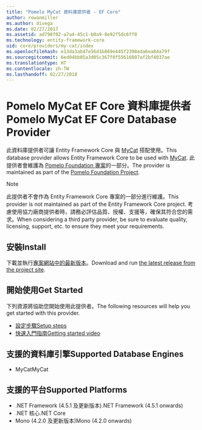 ```yaml
---
title: "Pomelo MyCat 資料庫提供者 - EF Core"
author: rowanmiller
ms.author: divega
ms.date: 02/27/2017
ms.assetid: ad798f02-a7a4-45c1-b0a9-8e92f5dc6ff0
ms.technology: entity-framework-core
uid: core/providers/my-cat/index
ms.openlocfilehash: e13da3ab47e56d1b869e445f2398eda6ea84a79f
ms.sourcegitcommit: 6ed04bb05a3d05c367f0f55616807af2bf4037ae
ms.translationtype: HT
ms.contentlocale: zh-TW
ms.lasthandoff: 02/27/2018
---
```

# <a name="pomelo-mycat-ef-core-database-provider"></a><span data-ttu-id="f915e-102">Pomelo MyCat EF Core 資料庫提供者</span><span class="sxs-lookup"><span data-stu-id="f915e-102">Pomelo MyCat EF Core Database Provider</span></span>

<span data-ttu-id="f915e-103">此資料庫提供者可讓 Entity Framework Core 與 [MyCat](https://github.com/MyCATApache/Mycat-Server) 搭配使用。</span><span class="sxs-lookup"><span data-stu-id="f915e-103">This database provider allows Entity Framework Core to be used with [MyCat](https://github.com/MyCATApache/Mycat-Server).</span></span> <span data-ttu-id="f915e-104">此提供者會維護為 [Pomelo Foundation 專案](https://github.com/PomeloFoundation/Entity-Framework-Core-MyCat-Proxy)的一部分。</span><span class="sxs-lookup"><span data-stu-id="f915e-104">The provider is maintained as part of the [Pomelo Foundation Project](https://github.com/PomeloFoundation/Entity-Framework-Core-MyCat-Proxy).</span></span>

> [!NOTE]  
> <span data-ttu-id="f915e-105">此提供者不會作為 Entity Framework Core 專案的一部分進行維護。</span><span class="sxs-lookup"><span data-stu-id="f915e-105">This provider is not maintained as part of the Entity Framework Core project.</span></span> <span data-ttu-id="f915e-106">考慮使用協力廠商提供者時，請務必評估品質、授權、支援等，確保其符合您的需求。</span><span class="sxs-lookup"><span data-stu-id="f915e-106">When considering a third party provider, be sure to evaluate quality, licensing, support, etc. to ensure they meet your requirements.</span></span>

## <a name="install"></a><span data-ttu-id="f915e-107">安裝</span><span class="sxs-lookup"><span data-stu-id="f915e-107">Install</span></span>

<span data-ttu-id="f915e-108">下載並執行[專案網站中的最新版本](https://github.com/PomeloFoundation/Entity-Framework-Core-MyCat-Proxy/releases)。</span><span class="sxs-lookup"><span data-stu-id="f915e-108">Download and run [the latest release from the project site](https://github.com/PomeloFoundation/Entity-Framework-Core-MyCat-Proxy/releases).</span></span>

## <a name="get-started"></a><span data-ttu-id="f915e-109">開始使用</span><span class="sxs-lookup"><span data-stu-id="f915e-109">Get Started</span></span>

<span data-ttu-id="f915e-110">下列資源將協助您開始使用此提供者。</span><span class="sxs-lookup"><span data-stu-id="f915e-110">The following resources will help you get started with this provider.</span></span>
 * [<span data-ttu-id="f915e-111">設定步驟</span><span class="sxs-lookup"><span data-stu-id="f915e-111">Setup steps</span></span>](https://github.com/aspnet/EntityFramework.Docs/issues/252)
 * [<span data-ttu-id="f915e-112">快速入門指南</span><span class="sxs-lookup"><span data-stu-id="f915e-112">Getting started video</span></span>](https://www.youtube.com/watch?v=q0CXfFNtMZo)

## <a name="supported-database-engines"></a><span data-ttu-id="f915e-113">支援的資料庫引擎</span><span class="sxs-lookup"><span data-stu-id="f915e-113">Supported Database Engines</span></span>

* <span data-ttu-id="f915e-114">MyCat</span><span class="sxs-lookup"><span data-stu-id="f915e-114">MyCat</span></span>

## <a name="supported-platforms"></a><span data-ttu-id="f915e-115">支援的平台</span><span class="sxs-lookup"><span data-stu-id="f915e-115">Supported Platforms</span></span>

* <span data-ttu-id="f915e-116">.NET Framework (4.5.1 及更新版本)</span><span class="sxs-lookup"><span data-stu-id="f915e-116">.NET Framework (4.5.1 onwards)</span></span>
* <span data-ttu-id="f915e-117">.NET 核心</span><span class="sxs-lookup"><span data-stu-id="f915e-117">.NET Core</span></span>
* <span data-ttu-id="f915e-118">Mono (4.2.0 及更新版本)</span><span class="sxs-lookup"><span data-stu-id="f915e-118">Mono (4.2.0 onwards)</span></span>
